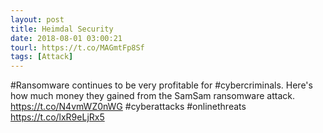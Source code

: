 ```yaml
---
layout: post
title: Heimdal Security
date: 2018-08-01 03:00:21
tourl: https://t.co/MAGmtFp8Sf
tags: [Attack]
---
```

#Ransomware continues to be very profitable for #cybercriminals. Here's how much money they gained from the SamSam ransomware attack.
https://t.co/N4vmWZ0nWG
#cyberattacks #onlinethreats https://t.co/lxR9eLjRx5